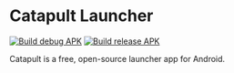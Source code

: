 # Catapult Launcher

[![Build debug APK](https://github.com/gmillz/Catapult/actions/workflows/build-debug-apk.yml/badge.svg)](https://github.com/gmillz/Catapult/actions/workflows/build-debug-apk.yml)
[![Build release APK](https://github.com/gmillz/Catapult/actions/workflows/build-release-apk.yml/badge.svg)](https://github.com/gmillz/Catapult/actions/workflows/build-release-apk.yml)

Catapult is a free, open-source launcher app for Android.

